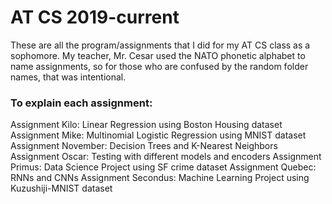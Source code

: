 # AT CS 2019-current

These are all the program/assignments that I did for my AT CS class as a sophomore. 
My teacher, Mr. Cesar used the NATO phonetic alphabet to name assignments, so for those who are confused by the random folder
names, that was intentional. 

### To explain each assignment:
  Assignment Kilo: Linear Regression using Boston Housing dataset
  Assignment Mike: Multinomial Logistic Regression using MNIST dataset
  Assignment November: Decision Trees and K-Nearest Neighbors 
  Assignment Oscar: Testing with different models and encoders 
  Assignment Primus: Data Science Project using SF crime dataset
  Assignment Quebec: RNNs and CNNs 
  Assignment Secondus: Machine Learning Project using Kuzushiji-MNIST dataset 
